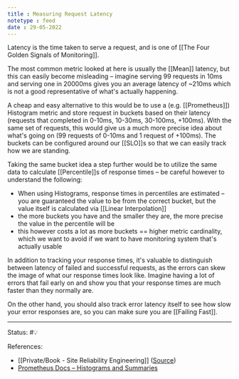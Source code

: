 ```yaml
---
title : Measuring Request Latency
notetype : feed
date : 29-05-2022
---
```



Latency is the time taken to serve a request, and is one of [[The Four Golden Signals of Monitoring]].

The most common metric looked at here is usually the [[Mean]] latency, but this can easily become misleading – imagine serving 99 requests in 10ms and serving one in 20000ms gives you an average latency of ~210ms which is not a good representative of what's actually happening.

A cheap and easy alternative to this would be to use a (e.g. [[Prometheus]]) Histogram metric and store request in buckets based on their latency (requests that completed in 0-10ms, 10-30ms, 30-100ms, +100ms). With the same set of requests, this would give us a much more precise idea about what's going on (99 requests of 0-10ms and 1 request of +100ms). The buckets can be configured around our [[SLO]]s so that we can easily track how we are standing.

Taking the same bucket idea a step further would be to utilize the same data to calculate [[Percentile]]s of response times – be careful however to understand the following:
- When using Histograms, response times in percentiles are estimated – you are guaranteed the value to be from the correct bucket, but the value itself is calculated via [[Linear Interpolation]]
- the more buckets you have and the smaller they are, the more precise the value in the percentile will be
- this however costs a lot as more buckets == higher metric cardinality, which we want to avoid if we want to have monitoring system that's actually usable

In addition to tracking your response times, it's valuable to distinguish between latency of failed and successful requests, as the errors can skew the image of what our response times look like.  Imagine having a lot of errors that fail early on and show you that your response times are much faster than they normally are.

On the other hand, you should also track error latency itself to see how slow your error responses are, so you can make sure you are [[Failing Fast]].


-----

Status: #💡 

References:
- [[Private/Book - Site Reliability Engineering]] ([Source](https://sre.google/sre-book/table-of-contents/))
- [Prometheus Docs – Histograms and Summaries](https://prometheus.io/docs/practices/histograms/)
